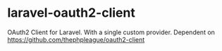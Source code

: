 # laravel-oauth2-client
OAuth2 Client for Laravel. With a single custom provider. Dependent on https://github.com/thephpleague/oauth2-client
